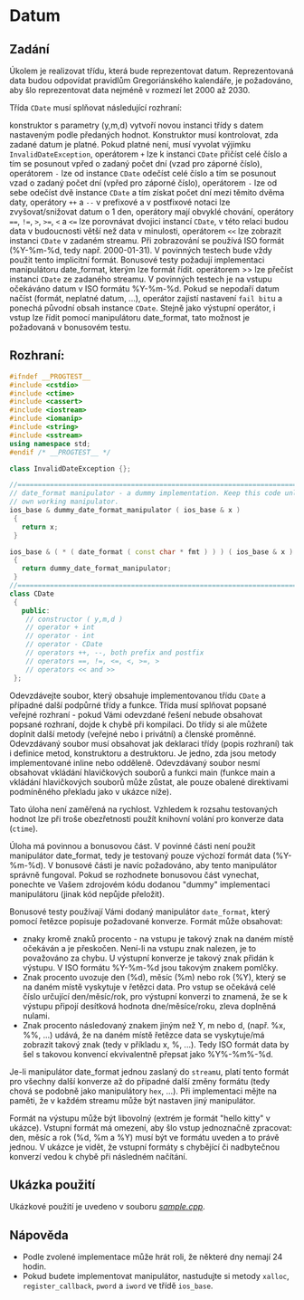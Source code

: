 # Datum
## Zadání
Úkolem je realizovat třídu, která bude reprezentovat datum. Reprezentovaná data budou odpovídat pravidlům Gregoriánského kalendáře, je požadováno, aby šlo reprezentovat data nejméně v rozmezí let 2000 až 2030.

Třída `CDate` musí splňovat následující rozhraní:

konstruktor s parametry (y,m,d) vytvoří novou instanci třídy s datem nastaveným podle předaných hodnot. Konstruktor musí kontrolovat, zda zadané datum je platné. Pokud platné není, musí vyvolat výjimku `InvalidDateException`,
operátorem `+` lze k instanci `CDate` přičíst celé číslo a tím se posunout vpřed o zadaný počet dní (vzad pro záporné číslo),
operátorem `-` lze od instance `CDate` odečíst celé číslo a tím se posunout vzad o zadaný počet dní (vpřed pro záporné číslo),
operátorem `-` lze od sebe odečíst dvě instance `CDate` a tím získat počet dní mezi těmito dvěma daty,
operátory `++` a `--` v prefixové a v postfixové notaci lze zvyšovat/snižovat datum o 1 den, operátory mají obvyklé chování,
operátory `==`, `!=`, `>`, `>=`, `<` a `<=` lze porovnávat dvojici instancí `CDate`, v této relaci budou data v budoucnosti větší než data v minulosti,
operátorem `<<` lze zobrazit instanci `CDate` v zadaném streamu. Při zobrazování se používá ISO formát (%Y-%m-%d, tedy např. 2000-01-31). V povinných testech bude vždy použit tento implicitní formát. Bonusové testy požadují implementaci manipulátoru date_format, kterým lze formát řídit.
operátorem >> lze přečíst instanci `CDate` ze zadaného streamu. V povinných testech je na vstupu očekáváno datum v ISO formátu %Y-%m-%d. Pokud se nepodaří datum načíst (formát, neplatné datum, ...), operátor zajistí nastavení `fail bit`u a ponechá původní obsah instance `CDate`. Stejně jako výstupní operátor, i vstup lze řídit pomocí manipulátoru date_format, tato možnost je požadovaná v bonusovém testu.

## Rozhraní:
```c++
#ifndef __PROGTEST__
#include <cstdio>
#include <ctime>
#include <cassert>
#include <iostream>
#include <iomanip>
#include <string>
#include <sstream>
using namespace std;
#endif /* __PROGTEST__ */

class InvalidDateException {};

//=================================================================================================
// date_format manipulator - a dummy implementation. Keep this code unless you implement your 
// own working manipulator.
ios_base & dummy_date_format_manipulator ( ios_base & x )
 {
   return x;
 }

ios_base & ( * ( date_format ( const char * fmt ) ) ) ( ios_base & x )
 {
   return dummy_date_format_manipulator;
 }
//=================================================================================================
class CDate
 {
   public:
    // constructor ( y,m,d )
    // operator + int
    // operator - int
    // operator - CDate
    // operators ++, --, both prefix and postfix
    // operators ==, !=, <=, <, >=, >
    // operators << and >>
 };
```

Odevzdávejte soubor, který obsahuje implementovanou třídu `CDate` a případné další podpůrné třídy a funkce. Třída musí splňovat popsané veřejné rozhraní - pokud Vámi odevzdané řešení nebude obsahovat popsané rozhraní, dojde k chybě při kompilaci. Do třídy si ale můžete doplnit další metody (veřejné nebo i privátní) a členské proměnné. Odevzdávaný soubor musí obsahovat jak deklaraci třídy (popis rozhraní) tak i definice metod, konstruktoru a destruktoru. Je jedno, zda jsou metody implementované inline nebo odděleně. Odevzdávaný soubor nesmí obsahovat vkládání hlavičkových souborů a funkci main (funkce main a vkládání hlavičkových souborů může zůstat, ale pouze obalené direktivami podmíněného překladu jako v ukázce níže).

Tato úloha není zaměřená na rychlost. Vzhledem k rozsahu testovaných hodnot lze při troše obezřetnosti použít knihovní volání pro konverze data (`ctime`).

Úloha má povinnou a bonusovou část. V povinné části není použit manipulátor date_format, tedy je testovaný pouze výchozí formát data (%Y-%m-%d). V bonusové části je navíc požadováno, aby tento manipulátor správně fungoval. Pokud se rozhodnete bonusovou část vynechat, ponechte ve Vašem zdrojovém kódu dodanou "dummy" implementaci manipulátoru (jinak kód nepůjde přeložit).

Bonusové testy používají Vámi dodaný manipulátor `date_format`, který pomocí řetězce popisuje požadované konverze. Formát může obsahovat:

* znaky kromě znaků procento - na vstupu je takový znak na daném místě očekáván a je přeskočen. Není-li na vstupu znak nalezen, je to považováno za chybu. U výstupní konverze je takový znak přidán k výstupu. V ISO formátu %Y-%m-%d jsou takovým znakem pomlčky.
* Znak procento uvozuje den (%d), měsíc (%m) nebo rok (%Y), který se na daném místě vyskytuje v řetězci data. Pro vstup se očekává celé číslo určující den/měsíc/rok, pro výstupní konverzi to znamená, že se k výstupu připojí desítková hodnota dne/měsíce/roku, zleva doplněná nulami.
* Znak procento následovaný znakem jiným než Y, m nebo d, (např. %x, %%, ...) udává, že na daném místě řetězce data se vyskytuje/má zobrazit takový znak (tedy v příkladu x, %, ...). Tedy ISO formát data by šel s takovou konvencí ekvivalentně přepsat jako %Y%-%m%-%d.

Je-li manipulátor date_format jednou zaslaný do `stream`u, platí tento formát pro všechny další konverze až do případné další změny formátu (tedy chová se podobně jako manipulátory `hex`, ...). Při implementaci mějte na paměti, že v každém streamu může být nastaven jiný manipulátor.

Formát na výstupu může být libovolný (extrém je formát "hello kitty" v ukázce). Vstupní formát má omezení, aby šlo vstup jednoznačně zpracovat: den, měsíc a rok (%d, %m a %Y) musí být ve formátu uveden a to právě jednou. V ukázce je vidět, že vstupní formáty s chybějící či nadbytečnou konverzí vedou k chybě při následném načítání.

## Ukázka použití
Ukázkové použití je uvedeno v souboru [_sample.cpp_](sample.cpp).

## Nápověda
* Podle zvolené implementace může hrát roli, že některé dny nemají 24 hodin.
* Pokud budete implementovat manipulátor, nastudujte si metody `xalloc`, `register_callback`, `pword` a `iword` ve třídě `ios_base`.